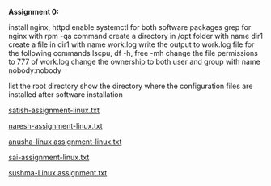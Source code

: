 **Assignment 0:**

install nginx, httpd
enable systemctl for both software packages
grep for nginx with rpm -qa command 
create a directory in /opt folder with name dir1
create a file in dir1 with name work.log
write the output to  work.log file for the following commands lscpu, df -h, free -mh 
change the file permissions to 777 of work.log
change the ownership to  both user and group with name nobody:nobody

list the root directory
show the directory where the configuration files are installed after software installation


[satish-assignment-linux.txt](/.attachments/satish-assignment-linux-a26e161d-a360-4e8b-9420-4138368aae65.txt)

[naresh-assignment-linux.txt](/.attachments/naresh-assignment-linux-e0f2d3c2-1899-4da0-96af-87cf4dcab7c8.txt)

[anusha-linux assignment-linux.txt](/.attachments/anusha-linux%20assignment-linux-2401a1c2-2bb9-4105-83fd-f79277b1b571.txt)

[sai-assignment-linux.txt](/.attachments/sai-assignment-linux-cfd2281b-58a4-4664-a7db-3687b74713a7.txt)

[sushma-Linux assignment.txt](/.attachments/sushma-Linux%20assignment-5013d3cd-ba21-4798-966b-18a7a3bad0ff.txt)